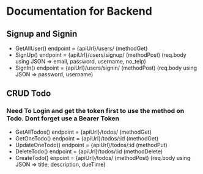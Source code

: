 # Documentation for Backend
## Signup and Signin
- GetAllUser() endpoint = {apiUrl}/users/   (methodGet)
- SignUp() endpoint = {apiUrl}/users/signup/   (methodPost)   (req.body using JSON => email, password, username, no_telp)
- SignIn() endpoint = {apiUrl}/users/signin/   (methodPost)   (req.body using JSON => password, username)

## CRUD Todo
### Need To Login and get the token first to use the method on Todo. Dont forget use a Bearer Token
- GetAllTodos() endpoint = {apiUrl}/todos/ (methodGet)
- GetOneTodo() endpoint = {apiUrl}/todos/:id  (methodGet)
- UpdateOneTodo() endpoint = {apiUrl}/todos/:id  (methodPut)
- DeleteTodo() endpoint = {apiUrl}/todos/:id   (methodDelete)
- CreateTodo() enpoint = {apiUrl}/todos/    (methodPost)    (req.body using JSON => title, description, dueTime)

